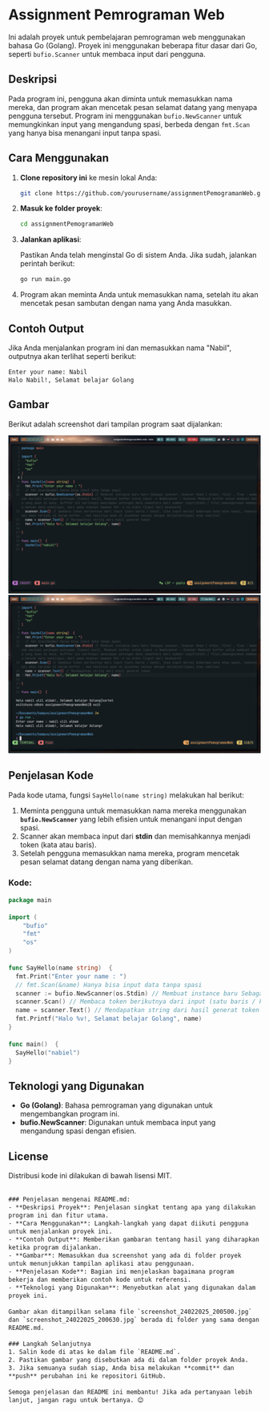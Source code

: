 # Assignment Pemrograman Web

Ini adalah proyek untuk pembelajaran pemrograman web menggunakan bahasa Go (Golang). Proyek ini menggunakan beberapa fitur dasar dari Go, seperti `bufio.Scanner` untuk membaca input dari pengguna. 

## Deskripsi

Pada program ini, pengguna akan diminta untuk memasukkan nama mereka, dan program akan mencetak pesan selamat datang yang menyapa pengguna tersebut. Program ini menggunakan `bufio.NewScanner` untuk memungkinkan input yang mengandung spasi, berbeda dengan `fmt.Scan` yang hanya bisa menangani input tanpa spasi.

## Cara Menggunakan

1. **Clone repository ini** ke mesin lokal Anda:

    ```bash
    git clone https://github.com/yourusername/assignmentPemogramanWeb.git
    ```

2. **Masuk ke folder proyek**:

    ```bash
    cd assignmentPemogramanWeb
    ```

3. **Jalankan aplikasi**:

    Pastikan Anda telah menginstal Go di sistem Anda. Jika sudah, jalankan perintah berikut:

    ```bash
    go run main.go
    ```

4. Program akan meminta Anda untuk memasukkan nama, setelah itu akan mencetak pesan sambutan dengan nama yang Anda masukkan.

## Contoh Output

Jika Anda menjalankan program ini dan memasukkan nama "Nabil", outputnya akan terlihat seperti berikut:

```
Enter your name: Nabil
Halo Nabil!, Selamat belajar Golang
```

## Gambar

Berikut adalah screenshot dari tampilan program saat dijalankan:

![Screenshot 1](screenshot_24022025_200500.jpg)
![Screenshot 2](screenshot_24022025_200630.jpg)

## Penjelasan Kode

Pada kode utama, fungsi `SayHello(name string)` melakukan hal berikut:
1. Meminta pengguna untuk memasukkan nama mereka menggunakan **`bufio.NewScanner`** yang lebih efisien untuk menangani input dengan spasi.
2. Scanner akan membaca input dari **stdin** dan memisahkannya menjadi token (kata atau baris).
3. Setelah pengguna memasukkan nama mereka, program mencetak pesan selamat datang dengan nama yang diberikan.

### Kode:

```go
package main

import (
	"bufio"
	"fmt"
	"os"
)

func SayHello(name string)  {
  fmt.Print("Enter your name : ")
  // fmt.Scan(&name) Hanya bisa input data tanpa spasi
  scanner := bufio.NewScanner(os.Stdin) // Membuat instance baru Sebagai scanner
  scanner.Scan() // Membaca token berikutnya dari input (satu baris / kata)
  name = scanner.Text() // Mendapatkan string dari hasil generat token
  fmt.Printf("Halo %v!, Selamat belajar Golang", name)
}

func main()  {
  SayHello("nabiel")
}
```

## Teknologi yang Digunakan
- **Go (Golang)**: Bahasa pemrograman yang digunakan untuk mengembangkan program ini.
- **bufio.NewScanner**: Digunakan untuk membaca input yang mengandung spasi dengan efisien.

## License

Distribusi kode ini dilakukan di bawah lisensi MIT.

```

### Penjelasan mengenai README.md:
- **Deskripsi Proyek**: Penjelasan singkat tentang apa yang dilakukan program ini dan fitur utama.
- **Cara Menggunakan**: Langkah-langkah yang dapat diikuti pengguna untuk menjalankan proyek ini.
- **Contoh Output**: Memberikan gambaran tentang hasil yang diharapkan ketika program dijalankan.
- **Gambar**: Memasukkan dua screenshot yang ada di folder proyek untuk menunjukkan tampilan aplikasi atau penggunaan.
- **Penjelasan Kode**: Bagian ini menjelaskan bagaimana program bekerja dan memberikan contoh kode untuk referensi.
- **Teknologi yang Digunakan**: Menyebutkan alat yang digunakan dalam proyek ini.

Gambar akan ditampilkan selama file `screenshot_24022025_200500.jpg` dan `screenshot_24022025_200630.jpg` berada di folder yang sama dengan README.md.

### Langkah Selanjutnya
1. Salin kode di atas ke dalam file `README.md`.
2. Pastikan gambar yang disebutkan ada di dalam folder proyek Anda.
3. Jika semuanya sudah siap, Anda bisa melakukan **commit** dan **push** perubahan ini ke repositori GitHub.

Semoga penjelasan dan README ini membantu! Jika ada pertanyaan lebih lanjut, jangan ragu untuk bertanya. 😊
